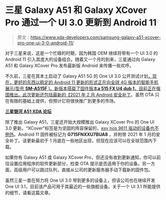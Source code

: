 # 三星 Galaxy A51 和 Galaxy XCover Pro 通过一个 UI 3.0 更新到 Android 11

> 原文：<https://www.xda-developers.com/samsung-galaxy-a51-xcover-pro-one-ui-3-0-android-11/>

对于三星来说，这是一个忙碌的时期，因为韩国 OEM 继续将带有一个 UI 3.0 的 Android 11 引入其庞大的设备组合。随着又一个月的到来，三星通过向 Galaxy A51 和 Galaxy XCover Pro 发布最新版 Android 来传播一些欢呼。

不久前，三星在其本土启动了 Galaxy A51 5G 的 One UI 3.0 公开测试计划[，现在，更好的东西以稳定的 Android 11 更新的形式正在向全球 4G 版本的智能手机展示(型号 **SM-A515F** )。新版本搭载了固件版本**a 515 FX U4 dub 1**，目前正在俄国推出。此次更新还包括最新的【2021 年 2 月 Android 安全补丁](https://www.xda-developers.com/samsung-galaxy-a51-5g-one-ui-3-0-beta-android-11-live-korea/)。虽然 OTA 只在有限的基础上提供，但预计它将很快推广到更多的市场。

**[三星银河 A51 XDA 论坛](https://forum.xda-developers.com/c/samsung-galaxy-a51.9851/)**

除了推出 Galaxy A51，三星还开始大规模推出 Galaxy XCover Pro 的 One UI 3.0 更新。“XCover”标签是为坚固的阵容保留的，[exy nos 9611 驱动的设备也不例外](https://www.xda-developers.com/samsung-galaxy-xcover-pro-rugged-removable-battery/)。Android 11 固件被标记为 **G715FNXXU7BUA8** ，并附带 2021 年 1 月的安全补丁。该更新最初于 1 月底在一些地区出现，但现在应该可以在全球范围内下载。

如果你有 Galaxy A51 或 Galaxy XCover Pro，但还没有收到更新通知，你可以前往设置应用程序的软件更新部分，检查 OTA 提示是否适用于你的设备。另一方面，高级用户可以跳过队列，直接从公司的更新服务器手动下载新的固件包。

虽然三星一直在努力将 One UI 3.0 带到更多的设备上，但该公司也在继续开发 One UI 3.1，目前该产品可用于其最近的一些旗舰设备。关于一个 UI 3.1 所能提供的细节，请看这篇文章。